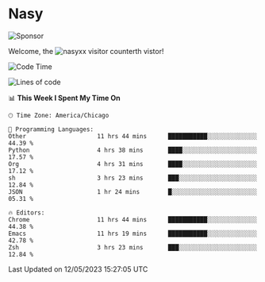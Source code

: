 # Nasy

<!--
<p align="center">
<img height="200" src="https://github-readme-stats.vercel.app/api?username=nasyxx&count_private=true&show_icons=true&theme=dracula&include_all_commits=true"/>
<img height="200" src="https://github-readme-stats.vercel.app/api/top-langs/?username=nasyxx&theme=dracula&hide=html,jupyter+notebook&count_private=true&show_icons=true"/>
</p>

  
----------------
-->

![Sponsor](https://img.shields.io/static/v1.svg?label=Sponsor&message=%E2%9D%A4&logo=GitHub&style=flat&color=pink)
 
Welcome, the ![nasyxx visitor counter](https://count.getloli.com/get/@nasyxx?theme=rule34)th vistor!
 
<!--START_SECTION:waka-->
![Code Time](http://img.shields.io/badge/Code%20Time-3%2C513%20hrs%2035%20mins-blue)

![Lines of code](https://img.shields.io/badge/From%20Hello%20World%20I%27ve%20Written-6.2%20million%20lines%20of%20code-blue)

📊 **This Week I Spent My Time On** 

```text
🕑︎ Time Zone: America/Chicago

💬 Programming Languages: 
Other                    11 hrs 44 mins      ███████████░░░░░░░░░░░░░░   44.39 % 
Python                   4 hrs 38 mins       ████░░░░░░░░░░░░░░░░░░░░░   17.57 % 
Org                      4 hrs 31 mins       ████░░░░░░░░░░░░░░░░░░░░░   17.12 % 
sh                       3 hrs 23 mins       ███░░░░░░░░░░░░░░░░░░░░░░   12.84 % 
JSON                     1 hr 24 mins        █░░░░░░░░░░░░░░░░░░░░░░░░   05.31 % 

🔥 Editors: 
Chrome                   11 hrs 44 mins      ███████████░░░░░░░░░░░░░░   44.38 % 
Emacs                    11 hrs 19 mins      ███████████░░░░░░░░░░░░░░   42.78 % 
Zsh                      3 hrs 23 mins       ███░░░░░░░░░░░░░░░░░░░░░░   12.84 % 
```


 Last Updated on 12/05/2023 15:27:05 UTC
<!--END_SECTION:waka-->

<!-- ![visitors](https://visitor-badge.laobi.icu/badge?page_id=nasyxx.nasyxx) -->
